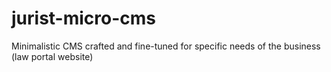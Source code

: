 # jurist-micro-cms
Minimalistic CMS crafted and fine-tuned for specific needs of the business (law portal website)
